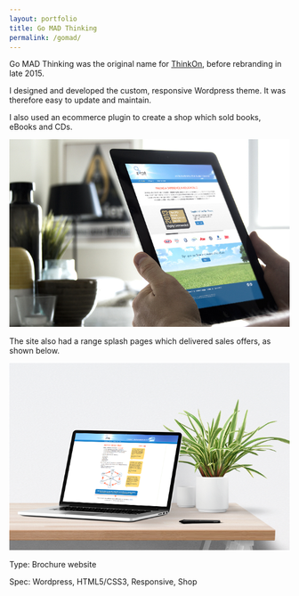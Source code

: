 ```yaml
---
layout: portfolio
title: Go MAD Thinking
permalink: /gomad/
---
```


Go MAD Thinking was the original name for <a href="http://rnewth1.github.com/thinkon">ThinkOn</a>, before rebranding in late 2015.

I designed and developed the custom, responsive Wordpress theme. It was therefore easy to update and maintain. 

I also used an ecommerce plugin to create a shop which sold books, eBooks and CDs.

![go mad thinking](/images/gomad.jpg)

The site also had a range splash pages which delivered sales offers, as shown below.

![go mad thinking](/images/gomad2.jpg)

Type: Brochure website

Spec: Wordpress, HTML5/CSS3, Responsive, Shop